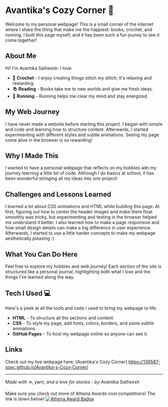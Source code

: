 # Avantika's Cozy Corner 🌸

Welcome to my personal webpage! This is a small corner of the internet where I share the thing that make me the happiest: books, crochet, and running. I built this page myself, and it has been such a fun jouney to see it come together!

## About Me 
Hi! I'm Avantika Satheesh. I love:
- 🧶 **Crochet** - I enjoy creating things stitch my stitch; it's relaxing and rewarding.
- 📚 **Reading** - Books take me to new worlds and give me fresh ideas.
- 🏃 **Running** - Running helps me clear my mind and stay energized.

## My Web Journey
I have never made a website before starting this project. I began with simple <html> and <css> 
code and learning how to structure content. Afterwards, I started experimenting with different 
styles and subtle animations. Seeing my page come alive in the browser is so rewarding!

## Why I Made This
I wanted to have a personal webpage that reflects on my hobbies adn my journey learning a little
bit of code. Although I do basics at school, it has been wonderful stringing all my ideas into 
one project!

## Challenges and Lessons Learned
I learned a lot about CSS animations and HTML while building this page. At first, figuring out how to center the header images and make them float smoothly was tricky, but experimenting and testing in the browser helped me understand it better. I also learned how to make a page responsive and how small design details can make a big difference in user experience. Afterwards, I started to use a little harder concepts to make my webpage aesthetically pleasing :)

## What You Can Do Here
Feel free to explore my hobbies and web journey! Each section of the site is structured like a personal journal, highlighting both what I love and the things I’ve learned along the way.

## Tech I Used 💻
Here's a peek at all the tools and code I used to bring my webpage to life:
- **HTML** - To structure all the sections and content.
- **CSS** - To style my page, add fonts, colors, borders, and some subtle animations.
- **GitHub Pages** - To host my webpage online so anyone can see it.

## Links
Check out my live webpage here:
[Avantika's Cozy Corner] https://139587-spec.github.io/Avantika-s-Cozy-Corner/

---

*Made with ☕, yarn, and a love for stories - by Avantika Satheesh*

Make sure you check out more of Athena Awards cool competitions! The link is down below!
[![Athena Award Badge](https://img.shields.io/endpoint?url=https%3A%2F%2Faward.athena.hackclub.com%2Fapi%2Fbadge)](https://award.athena.hackclub.com?utm_source=readme)

